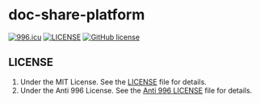 # doc-share-platform

[![996.icu](https://img.shields.io/badge/link-996.icu-red.svg)](https://996.icu)
[![LICENSE](https://img.shields.io/badge/license-Anti%20996-blue.svg)](https://github.com/996icu/996.ICU/blob/master/LICENSE)
[![GitHub license](https://img.shields.io/badge/license-MIT-blue.svg)](https://github.com/luhaopeng/doc-share-platform/blob/master/LICENSE)

## LICENSE

1. Under the MIT License. See the [LICENSE](https://github.com/luhaopeng/doc-share-platform/blob/master/LICENSE) file for details.
2. Under the Anti 996 License. See the [Anti 996 LICENSE](https://github.com/luhaopeng/doc-share-platform/blob/master/LICENSE.NPL) file for details.